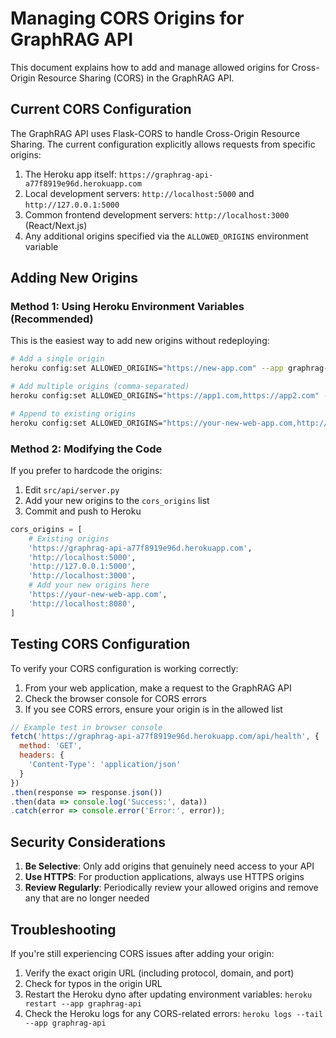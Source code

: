 # Managing CORS Origins for GraphRAG API

This document explains how to add and manage allowed origins for Cross-Origin Resource Sharing (CORS) in the GraphRAG API.

## Current CORS Configuration

The GraphRAG API uses Flask-CORS to handle Cross-Origin Resource Sharing. The current configuration explicitly allows requests from specific origins:

1. The Heroku app itself: `https://graphrag-api-a77f8919e96d.herokuapp.com`
2. Local development servers: `http://localhost:5000` and `http://127.0.0.1:5000`
3. Common frontend development servers: `http://localhost:3000` (React/Next.js)
4. Any additional origins specified via the `ALLOWED_ORIGINS` environment variable

## Adding New Origins

### Method 1: Using Heroku Environment Variables (Recommended)

This is the easiest way to add new origins without redeploying:

```bash
# Add a single origin
heroku config:set ALLOWED_ORIGINS="https://new-app.com" --app graphrag-api

# Add multiple origins (comma-separated)
heroku config:set ALLOWED_ORIGINS="https://app1.com,https://app2.com" --app graphrag-api

# Append to existing origins
heroku config:set ALLOWED_ORIGINS="https://your-new-web-app.com,http://localhost:8080,https://another-app.com" --app graphrag-api
```

### Method 2: Modifying the Code

If you prefer to hardcode the origins:

1. Edit `src/api/server.py`
2. Add your new origins to the `cors_origins` list
3. Commit and push to Heroku

```python
cors_origins = [
    # Existing origins
    'https://graphrag-api-a77f8919e96d.herokuapp.com',
    'http://localhost:5000',
    'http://127.0.0.1:5000',
    'http://localhost:3000',
    # Add your new origins here
    'https://your-new-web-app.com',
    'http://localhost:8080',
]
```

## Testing CORS Configuration

To verify your CORS configuration is working correctly:

1. From your web application, make a request to the GraphRAG API
2. Check the browser console for CORS errors
3. If you see CORS errors, ensure your origin is in the allowed list

```javascript
// Example test in browser console
fetch('https://graphrag-api-a77f8919e96d.herokuapp.com/api/health', {
  method: 'GET',
  headers: {
    'Content-Type': 'application/json'
  }
})
.then(response => response.json())
.then(data => console.log('Success:', data))
.catch(error => console.error('Error:', error));
```

## Security Considerations

1. **Be Selective**: Only add origins that genuinely need access to your API
2. **Use HTTPS**: For production applications, always use HTTPS origins
3. **Review Regularly**: Periodically review your allowed origins and remove any that are no longer needed

## Troubleshooting

If you're still experiencing CORS issues after adding your origin:

1. Verify the exact origin URL (including protocol, domain, and port)
2. Check for typos in the origin URL
3. Restart the Heroku dyno after updating environment variables: `heroku restart --app graphrag-api`
4. Check the Heroku logs for any CORS-related errors: `heroku logs --tail --app graphrag-api`
